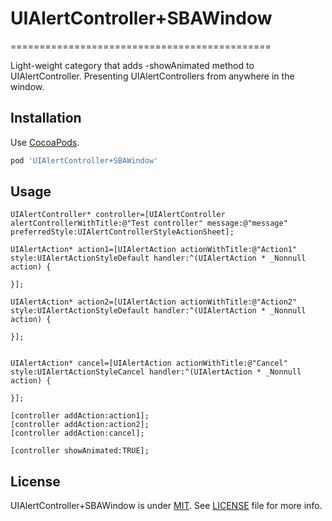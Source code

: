# UIAlertController+SBAWindow
=============================================

Light-weight category that adds -showAnimated method to UIAlertController. Presenting UIAlertControllers from anywhere in the window.


Installation
------------

Use [CocoaPods](http://cocoapods.org).

```ruby
pod 'UIAlertController+SBAWindow'
```


Usage
-----


```objc
UIAlertController* controller=[UIAlertController alertControllerWithTitle:@"Test controller" message:@"message" preferredStyle:UIAlertControllerStyleActionSheet];

UIAlertAction* action1=[UIAlertAction actionWithTitle:@"Action1" style:UIAlertActionStyleDefault handler:^(UIAlertAction * _Nonnull action) {

}];

UIAlertAction* action2=[UIAlertAction actionWithTitle:@"Action2" style:UIAlertActionStyleDefault handler:^(UIAlertAction * _Nonnull action) {

}];


UIAlertAction* cancel=[UIAlertAction actionWithTitle:@"Cancel" style:UIAlertActionStyleCancel handler:^(UIAlertAction * _Nonnull action) {

}];

[controller addAction:action1];
[controller addAction:action2];
[controller addAction:cancel];

[controller showAnimated:TRUE];
```

License
-------

UIAlertController+SBAWindow is under [MIT](https://opensource.org/licenses/MIT). See [LICENSE](LICENSE) file for more info.
